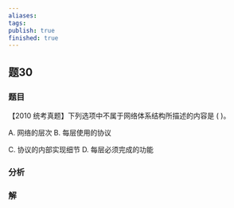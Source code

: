 ```yaml
---
aliases: 
tags: 
publish: true
finished: true
---
```

## 题30
### 题目
【2010 统考真题】下列选项中不属于网络体系结构所描述的内容是 ( )。

A. 网络的层次 B. 每层使用的协议

C. 协议的内部实现细节 D. 每层必须完成的功能
### 分析

### 解
